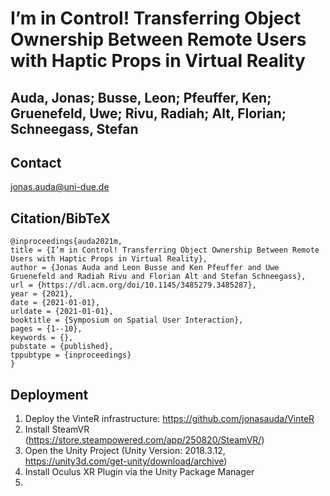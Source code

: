 # I’m in Control! Transferring Object Ownership Between Remote Users with Haptic Props in Virtual Reality

## Auda, Jonas; Busse, Leon; Pfeuffer, Ken; Gruenefeld, Uwe; Rivu, Radiah; Alt, Florian; Schneegass, Stefan

## Contact
jonas.auda@uni-due.de

## Citation/BibTeX

```
@inproceedings{auda2021m,
title = {I’m in Control! Transferring Object Ownership Between Remote Users with Haptic Props in Virtual Reality},
author = {Jonas Auda and Leon Busse and Ken Pfeuffer and Uwe Gruenefeld and Radiah Rivu and Florian Alt and Stefan Schneegass},
url = {https://dl.acm.org/doi/10.1145/3485279.3485287},
year = {2021},
date = {2021-01-01},
urldate = {2021-01-01},
booktitle = {Symposium on Spatial User Interaction},
pages = {1--10},
keywords = {},
pubstate = {published},
tppubtype = {inproceedings}
}

```

## Deployment

1. Deploy the VinteR infrastructure: https://github.com/jonasauda/VinteR
2. Install SteamVR (https://store.steampowered.com/app/250820/SteamVR/)
3. Open the Unity Project (Unity Version: 2018.3.12, https://unity3d.com/get-unity/download/archive)
4. Install Oculus XR Plugin via the Unity Package Manager
5. 
